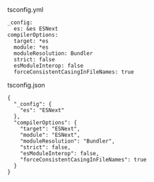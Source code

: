 <div class="listingblock">
<div class="title">tsconfig.yml</div>
<div class="content">
<pre class="highlight"><code class="language-yml" data-lang="yml">_config:
  es: &amp;es ESNext
compilerOptions:
  target: *es
  module: *es
  moduleResolution: Bundler
  strict: false
  esModuleInterop: false
  forceConsistentCasingInFileNames: true</code></pre>
</div>
</div>
<div class="listingblock">
<div class="title">tsconfig.json</div>
<div class="content">
<pre class="highlight"><code class="language-json" data-lang="json">{
  "_config": {
    "es": "ESNext"
  },
  "compilerOptions": {
    "target": "ESNext",
    "module": "ESNext",
    "moduleResolution": "Bundler",
    "strict": false,
    "esModuleInterop": false,
    "forceConsistentCasingInFileNames": true
  }
}</code></pre>
</div>
</div>